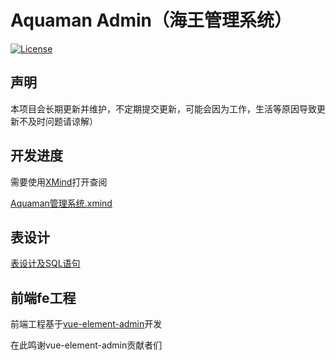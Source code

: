 # Aquaman Admin（海王管理系统）

[![License](https://img.shields.io/badge/license-MIT-blue.svg)](LICENSE)

## 声明

本项目会长期更新并维护，不定期提交更新，可能会因为工作，生活等原因导致更新不及时问题请谅解）

## 开发进度

需要使用[XMind](https://www.xmind.cn/xmind8-pro/)打开查阅

[Aquaman管理系统.xmind](https://github.com/kukukakiki/aquaman/tree/master/aquaman-doc/1.%20requirements)

## 表设计

[表设计及SQL语句](https://github.com/kukukakiki/aquaman/tree/master/aquaman-doc/2.design/1.db%20design)


## 前端fe工程

前端工程基于[vue-element-admin](https://github.com/PanJiaChen/vue-element-admin)开发

在此鸣谢vue-element-admin贡献者们

